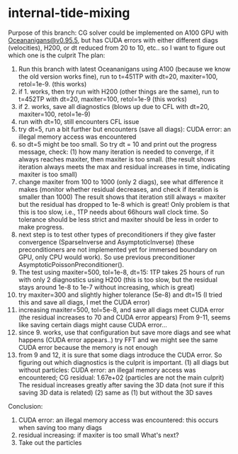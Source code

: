 # internal-tide-mixing

Purpose of this branch:
CG solver could be implemented on A100 GPU with Oceananigans@v0.95.5, but has CUDA errors with either different diags (velocities), H200, or dt reduced from 20 to 10, etc.. so I want to figure out which one is the culprit
The plan: 
1. Run this branch with latest Oceananigans using A100 (because we know the old version works fine), run to t=451TP with dt=20, maxiter=100, retol=1e-9. (this works)
2. if 1. works, then try run with H200 (other things are the same), run to t=452TP with dt=20, maxiter=100, retol=1e-9 (this works)
3. if 2. works, save all diagnostics (blows up due to CFL with dt=20, maxiter=100, retol=1e-9) 
4. run with dt=10, still encounters CFL issue
5. try dt=5, run a bit further but encounters (save all diags): CUDA error: an illegal memory access was encountered
6. so dt=5 might be too small. So try dt = 10 and print out the progress message, check:
   (1) how many iteration is needed to converge, if it always reaches maxiter, then maxiter is too small. (the result shows iteration always meets the max and residual increases in time, indicating maxiter is too small) 
7. change maxiter from 100 to 1000 (only 2 diags), see what difference it makes (monitor whether residual decreases, and check if iteration is smaller than 1000)
    The result shows that iteration still always = maxiter but the residual has dropped to 1e-8 which is great! Only problem is that this is too slow, i.e., 1TP needs about 66hours wall clock time. So tolerance should be less strict and maxiter should be less in order to make progress.
8. next step is to test other types of preconditioners if they give faster convergence (SparseInverse and AsymptoticInverse) (these preconditioners are not implemented yet for immersed boundary on GPU, only CPU would work). So use previous preconditioner AsymptoticPoissonPreconditioner().
9. The test using maxiter=500, tol=1e-8, dt=15: 1TP takes 25 hours of run with only 2 diagnostics using H200 (this is too slow, but the residual stays around 1e-8 to 1e-7 without increasing, which is great)
10. try maxiter=300 and slightly higher tolerance (5e-8) and dt=15 (I tried this and save all diags, I met the CUDA error) 
11. increasing maxiter=500, tol=5e-8, and save all diags meet CUDA error (the residual increases to 70 and CUDA error appears)
    From 9-11, seems like saving certain diags might cause CUDA error... 
12. since 9. works, use that configuration but save more diags and see what happens (CUDA error appears..)
    try FFT and we might see the same CUDA error because the memory is not enough
13. from 9 and 12, it is sure that some diags introduce the CUDA error. So figuring out which diagnostics is the culprit is important.
    (1) all diags but without particles: CUDA error: an illegal memory access was encountered; CG residual: 1.67e+02 (particles are not the main culprit)
        The residual increases greatly after saving the 3D data (not sure if this saving 3D data is related)
    (2) same as (1) but without the 3D saves




    
Conclusion:
1. CUDA error: an illegal memory access was encountered: this occurs when saving too many diags
2. residual increasing: if maxiter is too small
What's next?
1. Take out the particles 